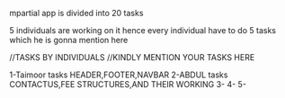 mpartial app is divided into 20 tasks

5 individuals are working on it hence every individual have to do 5 tasks which he is gonna mention here

//TASKS BY INDIVIDUALS
//KINDLY MENTION YOUR TASKS HERE

1-Taimoor tasks HEADER,FOOTER,NAVBAR
2-ABDUL tasks CONTACTUS,FEE STRUCTURES,AND THEIR WORKING
3-
4-
5-
